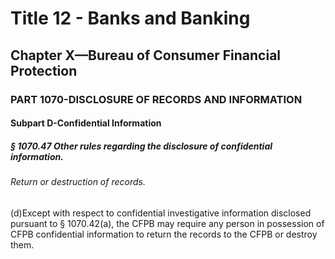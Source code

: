 
# Title 12 - Banks and Banking
## Chapter X—Bureau of Consumer Financial Protection
### PART 1070-DISCLOSURE OF RECORDS AND INFORMATION
#### Subpart D-Confidential Information
##### § 1070.47 Other rules regarding the disclosure of confidential information.
###### Return or destruction of records.

(d)Except with respect to confidential investigative information disclosed pursuant to § 1070.42(a), the CFPB may require any person in possession of CFPB confidential information to return the records to the CFPB or destroy them.
